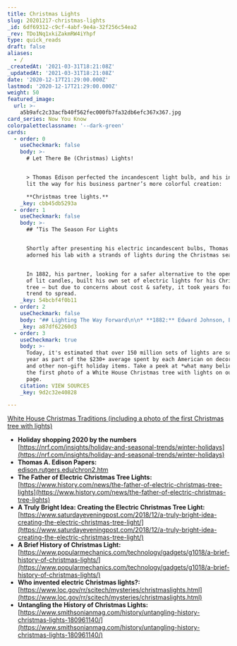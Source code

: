 ```yaml
---
title: Christmas Lights
slug: 20201217-christmas-lights
_id: 6df69312-c9cf-4abf-9e4a-32f256c54ea2
_rev: TDo1Nq1xkiZakmRW4iYhpf
type: quick_reads
draft: false
aliases:
  - /
_createdAt: '2021-03-31T18:21:08Z'
_updatedAt: '2021-03-31T18:21:08Z'
date: '2020-12-17T21:29:00.000Z'
lastmod: '2020-12-17T21:29:00.000Z'
weight: 50
featured_image:
  url: >-
    a5b9afc2c33acfb40f562fec000fb7fa32db6efc367x367.jpg
card_series: Now You Know
colorpaletteclassname: '--dark-green'
cards:
  - order: 0
    useCheckmark: false
    body: >-
      # Let There Be (Christmas) Lights!


      > Thomas Edison perfected the incandescent light bulb, and his innovation
      lit the way for his business partner’s more colorful creation:  

      **Christmas tree lights.**
    _key: cbb45db5293a
  - order: 1
    useCheckmark: false
    body: >-
      ## ‘Tis The Season For Lights


      Shortly after presenting his electric incandescent bulbs, Thomas Edison
      adorned his lab with a strands of lights during the Christmas season.


      In 1882, his partner, looking for a safer alternative to the open flames
      of lit candles, built his own set of electric lights for his Christmas
      tree – but due to concerns about cost & safety, it took years for the
      trend to spread.
    _key: 54bcbf4f0b11
  - order: 2
    useCheckmark: false
    body: "## Lighting The Way Forward\n\n* **1882:** Edward Johnson, Edison’s partner, decorated his Christmas tree with a strand of 80 red, white and blue electric lights.\n* **1895:**\_The White House tree used electric lights for the first time.\n* **1903:**\_Ready-to-use Christmas light sets first went on sale (est. cost $350 in today’s dollars).\n* **1930s:**\_X-mas light sets became widely available."
    _key: a87df62260d3
  - order: 3
    useCheckmark: true
    body: >-
      Today, it's estimated that over 150 million sets of lights are sold each
      year as part of the $230+ average spent by each American on decorations
      and other non-gift holiday items. Take a peek at *what many believe* is
      the first photo of a White House Christmas tree with lights on our source
      page.
    citation: VIEW SOURCES
    _key: 9d2c32e40828

---
```

[White House Christmas Traditions (including a photo of the first Christmas tree with lights)](https://www.whitehousehistory.org/press-room/press-backgrounders/white-house-christmas-traditions)

* **Holiday shopping 2020 by the numbers**  
[https://nrf.com/insights/holiday-and-seasonal-trends/winter-holidays](https://nrf.com/insights/holiday-and-seasonal-trends/winter-holidays)
* **Thomas A. Edison Papers:**  
[edison.rutgers.edu/chron2.htm](http://edison.rutgers.edu/chron2.htm)
* **The Father of Electric Christmas Tree Lights:**  
[https://www.history.com/news/the-father-of-electric-christmas-tree-lights](https://www.history.com/news/the-father-of-electric-christmas-tree-lights)
* **A Truly Bright Idea: Creating the Electric Christmas Tree Light:**  
[https://www.saturdayeveningpost.com/2018/12/a-truly-bright-idea-creating-the-electric-christmas-tree-light/](https://www.saturdayeveningpost.com/2018/12/a-truly-bright-idea-creating-the-electric-christmas-tree-light/)
* **A Brief History of Christmas Light:**  
[https://www.popularmechanics.com/technology/gadgets/g1018/a-brief-history-of-christmas-lights/](https://www.popularmechanics.com/technology/gadgets/g1018/a-brief-history-of-christmas-lights/)
* **Who invented electric Christmas lights?:**  
[https://www.loc.gov/rr/scitech/mysteries/christmaslights.html](https://www.loc.gov/rr/scitech/mysteries/christmaslights.html)
* **Untangling the History of Christmas Lights:**  
[https://www.smithsonianmag.com/history/untangling-history-christmas-lights-180961140/](https://www.smithsonianmag.com/history/untangling-history-christmas-lights-180961140/)
